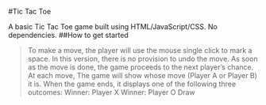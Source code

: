 #Tic Tac Toe

A basic Tic Tac Toe game built using HTML/JavaScript/CSS. No dependencies.
##How to get started

>To make a move, the player will use the mouse single click to mark a space. In this version, there is no provision to undo the move. As soon as the move is done, the game proceeds to the next player’s chance.
>At each move, The game will show whose move (Player A or Player B) it is. When the game ends, it displays one of the following three outcomes:
>Winner: Player X
>Winner: Player O
>Draw
